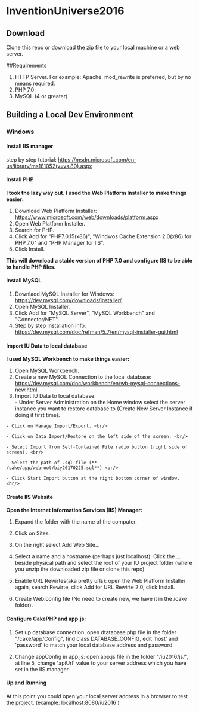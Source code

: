 # InventionUniverse2016
## Download
Clone this repo or download the zip file to your local machine or a web server.

##Requirements
1. HTTP Server. For example: Apache. mod_rewrite is preferred, but by no means required.<br />
2. PHP 7.0 <br />
3. MySQL (4 or greater) <br />

## Building a Local Dev Environment
### Windows
#### Install IIS manager
step by step tutorial: https://msdn.microsoft.com/en-us/library/ms181052(v=vs.80).aspx

#### Install PHP
**I took the lazy way out. I used the Web Platform Installer to make things easier:** <br/>

  1. Download Web Platform Installer: https://www.microsoft.com/web/downloads/platform.aspx <br/>
  2. Open Web Platform Installer. <br/>
  3. Search for PHP. <br/>
  4. Click Add for "PHP7.0.15(x86)", "Windwos Cache Extension 2.0(x86) for PHP 7.0" and "PHP Manager for IIS". <br/>
  5. Click Install.<br/>

**This will download a stable version of PHP 7.0 and configure IIS to be able to handle PHP files.** <br/>
#### Install MySQL
  1. Downlaod MySQL Installer for Windows: https://dev.mysql.com/downloads/installer/ <br/>
  2. Open MySQL Installer. <br/>
  3. Click Add for "MySQL Server", "MySQL Workbench" and "Connector/NET". <br/>
  4. Step by step installation info: https://dev.mysql.com/doc/refman/5.7/en/mysql-installer-gui.html <br/>

#### Import IU Data to local database
**I used MySQL Workbench to make things easier:** <br/>

  1. Open MySQL Workbench. <br/>
  2. Create a new MySQL Connection to the local database: https://dev.mysql.com/doc/workbench/en/wb-mysql-connections-new.html. <br/>
  3. Import IU Data to local database: <br/>
    - Under Server Administration on the Home window select the server instance you want to restore database to (Create New Server Instance if doing it first time).<br/>
    
    - Click on Manage Import/Export. <br/>
    
    - Click on Data Import/Restore on the left side of the screen. <br/>
    
    - Select Import from Self-Contained File radio button (right side of screen). <br/>
    
    - Select the path of .sql file (** /cake/app/webroot/biy20170225.sql**) <br/>
    
    - Click Start Import button at the right bottom corner of window. <br/>
    
#### Create IIS Website
**Open the Internet Information Services (IIS) Manager:** <br/>

  1. Expand the folder with the name of the computer. <br/>

  2. Click on Sites. <br/>

  3. On the right select Add Web Site…  <br/>

  4. Select a name and a hostname (perhaps just localhost).  Click the … beside physical path and select the root of your IU project folder (where you unzip the downloaded zip file or clone this repo). <br/>

  5. Enable URL Rewirtes(aka pretty urls): open the Web Platform Installer again, search Rewirte, click Add for URL Rewirte 2.0, click Install. <br/>
   
   6. Create Web.config file (No need to create new, we have it in the /cake folder). <br/> 
   
#### Configure CakePHP and app.js:
1. Set up database connection: open dtatabase.php file in the folder "/cake/app/Config", find class DATABASE_CONFIG, edit 'host' and 'password' to match your local database address and password. <br/>

2. Change appConfig in app.js: open app.js file in the folder "/iu2016/js/", at line 5, change 'apiUrl' value to your server address which you have set in the IIS manager. <br/>

#### Up and Running
At this point you could open your local server address in a browser to test the project. (example: localhost:8080/iu2016 )
